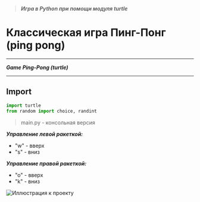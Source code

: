 > ***Игра в Python при помощи модуля turtle***

# Классическая игра Пинг-Понг (ping pong)
___
***Game Ping-Pong (turtle)***
___
## Import
```python
import turtle
from random import choice, randint
```

> main.py - консольная версия

***Управление левой ракеткой:***
- "w" - вверх
- "s" - вниз

***Управление правой ракеткой:***
- "o" - вверх
- "k" - вниз

![Иллюстрация к проекту](https://github.com/ZeroCreator/PythonProjects/blob/master/Ping-Pong%20game%20(turtle)/Ping-Pong.png)
